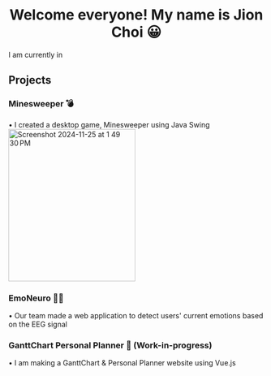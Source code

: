 <h1 align="center"> Welcome everyone! My name is Jion Choi 😀 <br> </h2>
I am currently in 

## **Projects** <br>
### Minesweeper 💣
  • I created a desktop game, Minesweeper using Java Swing <br>
    <img width="250" height="300" alt="Screenshot 2024-11-25 at 1 49 30 PM" src="https://github.com/user-attachments/assets/7704ce5c-2df7-4db9-b713-337c04567e9a">

### EmoNeuro 🧠🎼
  • Our team made a web application to detect users' current emotions based on the EEG signal

### GanttChart Personal Planner 📆 (Work-in-progress)
  • I am making a GanttChart & Personal Planner website using Vue.js  
